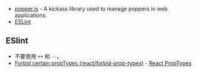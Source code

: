 
- [popper.js](https://popper.js.org/) - A kickass library used to manage poppers in web applications.  
- [ESLint](https://eslint.org/docs/rules/)

## ESlint

- 不要使用 `++` 和 `--`。
- [Forbid certain propTypes (react/forbid-prop-types)](https://github.com/yannickcr/eslint-plugin-react/blob/master/docs/rules/forbid-prop-types.md) - [React PropTypes](https://reactjs.org/docs/typechecking-with-proptypes.html#proptypes)
